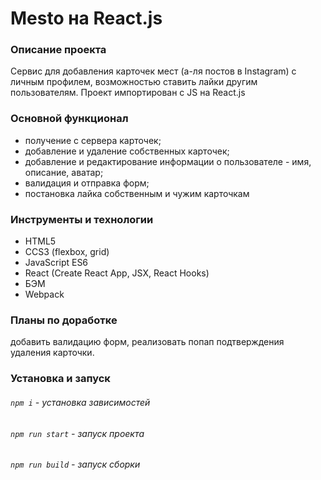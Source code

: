 # Mesto на React.js

### Описание проекта
Сервис для добавления карточек мест (а-ля постов в Instagram) с личным профилем, возможностью ставить лайки другим пользователям. Проект импортирован с JS на React.js

### Основной функционал
+ получение с сервера карточек; 
+ добавление и удаление собственных карточек; 
+ добавление и редактирование информации о пользователе - имя, описание, аватар; 
+ валидация и отправка форм;
+ постановка лайка собственным и чужим карточкам

### Инструменты и технологии
+ HTML5
+ CCS3 (flexbox, grid)
+ JavaScript ES6
+ React (Create React App, JSX, React Hooks)
+ БЭМ
+ Webpack

### Планы по доработке
 добавить валидацию форм,
 реализовать попап подтверждения удаления карточки.
 
### Установка и запуск
###### `npm i` - установка зависимостей
###### `npm run start` - запуск проекта
###### `npm run build` - запуск сборки
